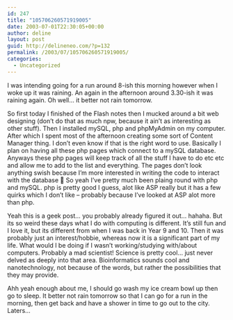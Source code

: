 ```yaml
---
id: 247
title: "105706260571919005"
date: 2003-07-01T22:30:05+00:00
author: deline
layout: post
guid: http://delineneo.com/?p=132
permalink: /2003/07/105706260571919005/
categories:
  - Uncategorized
---
```

I was intending going for a run around 8-ish this morning however when I woke up it was raining. An again in the afternoon around 3.30-ish it was raining again. Oh well&#8230; it better not rain tomorrow.

So first today I finished of the Flash notes then I mucked around a bit web designing (don&#8217;t do that as much npw, because it ain&#8217;t as interesting as other stuff). Then I installed mySQL, php and phpMyAdmin on my computer. After which I spent most of the afternoon creating some sort of Content Manager thing. I don&#8217;t even know if that is the right word to use. Basically I plan on having all these php pages which connect to a mySQL database. Anyways these php pages will keep track of all the stuff I have to do etc etc and allow me to add to the list and everything. The pages don&#8217;t look anything swish because I&#8217;m more interested in writing the code to interact with the database 🙂 So yeah I&#8217;ve pretty much been plaing round with php and mySQL. php is pretty good I guess, alot like ASP really but it has a few quirks which I don&#8217;t like &#8211; probably because I&#8217;ve looked at ASP alot more than php.

Yeah this is a geek post&#8230; you probably already figured it out&#8230; hahaha. But its so weird these days what I do with computing is different. It&#8217;s still fun and I love it, but its different from when I was back in Year 9 and 10. Then it was probably just an interest/hobbie, whereas now it is a significant part of my life. What would I be doing if I wasn&#8217;t working/studying with/about computers. Probably a mad scientist! Science is pretty cool&#8230; just never delved as deeply into that area. Bioinformatics sounds cool and nanotechnology, not because of the words, but rather the possibilities that they may provide.

Ahh yeah enough about me, I should go wash my ice cream bowl up then go to sleep. It better not rain tomorrow so that I can go for a run in the morning, then get back and have a shower in time to go out to the city. Laters&#8230;